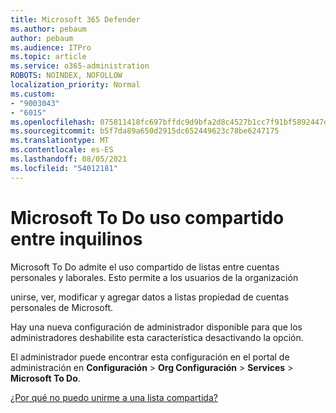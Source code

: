 ```yaml
---
title: Microsoft 365 Defender
ms.author: pebaum
author: pebaum
ms.audience: ITPro
ms.topic: article
ms.service: o365-administration
ROBOTS: NOINDEX, NOFOLLOW
localization_priority: Normal
ms.custom:
- "9003043"
- "6015"
ms.openlocfilehash: 075811418fc697bffdc9d9bfa2d8c4527b1cc7f91bf5892447d099f1c5ee6140
ms.sourcegitcommit: b5f7da89a650d2915dc652449623c78be6247175
ms.translationtype: MT
ms.contentlocale: es-ES
ms.lasthandoff: 08/05/2021
ms.locfileid: "54012181"
---
```

# <a name="microsoft-to-do-cross-tenant-sharing"></a>Microsoft To Do uso compartido entre inquilinos

Microsoft To Do admite el uso compartido de listas entre cuentas personales y laborales. Esto permite a los usuarios de la organización

unirse, ver, modificar y agregar datos a listas propiedad de cuentas personales de Microsoft.

Hay una nueva configuración de administrador disponible para que los administradores deshabilite esta característica desactivando la opción.

El administrador puede encontrar esta configuración en el portal de administración en **Configuración**  >  **Org Configuración**  >  **Services**  >  **Microsoft To Do**.  

[¿Por qué no puedo unirme a una lista compartida?](https://support.microsoft.com/office/why-can-t-i-join-a-shared-list-3a6195de-e3a8-437a-b562-7c8c011dc574?ui=en-us&rs=en-us&ad=us)